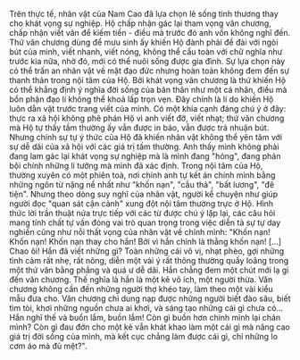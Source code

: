 Trên thực tế, nhân vật của Nam Cao đã lựa chọn lẽ sống tinh thương thay cho khát vọng sự nghiệp. Hộ chấp nhận gác lại tham vọng văn chương, chấp nhận viết văn để kiếm tiền - điều mà trước đó anh vốn không nghĩ đến. Thứ văn chương dùng để mưu sinh ấy khiến Hộ đành phải đề đài với ngòi bút của mình, viết nhanh, viết nóng, không thể cẩu toàn với chữ nghĩa như trước kia nữa, nhờ đó, mới có thể nuôi sống được gia đình. Sự lựa chọn này có thể trấn an nhân vật về mặt đạo đức nhưng hoàn toàn không đem đến sự thanh thản trong nội tâm của Hộ. Bởi khát vọng văn chương là thứ khiến Hộ có thể khẳng định ý nghĩa đời sống của bản thân như một cá nhân, điều mà bổn phận đạo lí không thể khoả lấp trọn vẹn. Đây chính là lí do khiến Hộ luôn dằn vặt trước trang viết của mình. Có một khía cạnh đáng chú ý ở đây: thực ra xã hội không phê phán Hộ vì anh viết đỡ, viết nhạt; thứ văn chương mà Hộ tự thấy tầm thường ấy vẫn được in báo, vẫn được trả nhuận bút. Nhưng chính sự tự ý thức của Hộ đã khiến nhân vật không thể yên tâm với sự dễ dãi của xã hội với các giá trị tầm thường. Anh thấy mình không phải đang lam gác lại khát vọng sự nghiệp mà là mình đang "hỏng", đang phản bội chính những lí tưởng mà mình đã xác định. Trong nội tâm của Hộ, thường xuyên có một phiên toà, nơi chính anh tự kết án chính mình bằng những ngôn từ nặng nề nhất như "khốn nạn", "cầu thả", "bất lương", "đê tiện". Nhưng theo dòng suy nghĩ của nhân vật, người kể chuyện như giúp người đọc "quan sát cận cảnh" xung đột nội tâm thường trực ở Hộ. Hình thức lời trần thuật nửa trực tiếp với các từ được chú ý lặp lại, các câu hỏi mang tính chất tự vấn đóng vai trò quan trọng trong việc diễn tả sự tự day nghiến cũng như nỗi thất vọng của nhân vật về chính mình: "Khốn nạn! Khốn nạn! Khốn nạn thay cho hắn! Bởi vì hắn chính là thằng khốn nạn! [...] Chao ôi! Hắn đã viết những gì? Toàn những cái vô vị, nhạt phèo, gợi những tình cảm rất nhẹ, rất nông, diễn một vài ý rất thông thường quấy loãng trong một thứ văn bằng phẳng và quá ư dễ dãi. Hắn chẳng đem một chút mới lạ gì đến văn chương. Thế nghĩa là hắn là một kẻ vô ích, một người thừa. Văn chương không cần đến những người thợ khéo tay, làm theo một vài kiểu mẫu đưa cho. Văn chương chỉ dung nạp được những người biết đào sâu, biết tìm tòi, khơi những nguồn chưa ai khơi, và sáng tạo những cái gì chưa có... Hắn nghĩ thế và buồn lắm, buồn lắm! Còn gì buồn hơn chính mình lại chán mình? Còn gì đau đớn cho một kẻ vẫn khát khao làm một cái gì mà nâng cao giá trị đời sống của mình, mà kết cục chẳng làm được cái gì, chỉ những lo cơm áo mà đủ mệt?".
